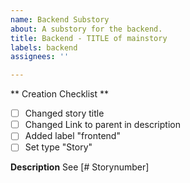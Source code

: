 ```yaml
---
name: Backend Substory
about: A substory for the backend.
title: Backend - TITLE of mainstory
labels: backend
assignees: ''

---
```


** Creation Checklist **
- [ ] Changed story title
- [ ] Changed Link to parent in description
- [ ] Added label "frontend"
- [ ] Set type "Story"

**Description**
See [# Storynumber]
